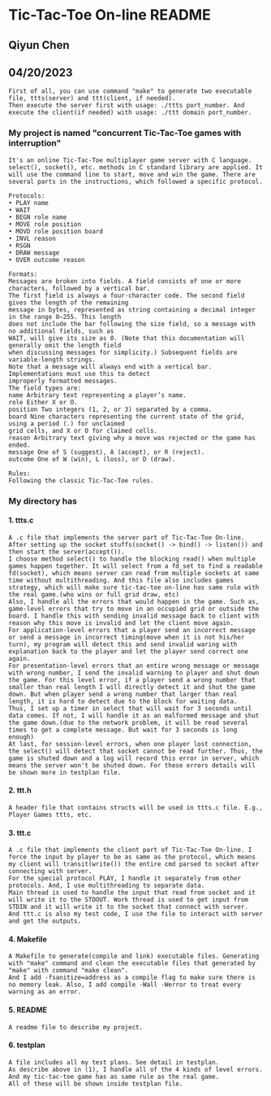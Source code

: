 # Tic-Tac-Toe On-line README

## Qiyun Chen

## 04/20/2023

    First of all, you can use command "make" to generate two executable file, ttts(server) and ttt(client, if needed).
    Then execute the server first with usage: ./ttts port_number. And execute the client(if needed) with usage: ./ttt domain port_number.

### My project is named "concurrent Tic-Tac-Toe games with interruption"

    It's an online Tic-Tac-Toe multiplayer game server with C language. select(), socket(), etc. methods in C standard library are applied. It will use the command line to start, move and win the game. There are several parts in the instructions, which followed a specific protocol.

    Protocols: 
    • PLAY name
    • WAIT
    • BEGN role name
    • MOVE role position
    • MOVD role position board
    • INVL reason
    • RSGN
    • DRAW message
    • OVER outcome reason 

    Formats:
    Messages are broken into fields. A field consists of one or more characters, followed by a vertical bar.
    The first field is always a four-character code. The second field gives the length of the remaining
    message in bytes, represented as string containing a decimal integer in the range 0–255. This length
    does not include the bar following the size field, so a message with no additional fields, such as
    WAIT, will give its size as 0. (Note that this documentation will generally omit the length field
    when discussing messages for simplicity.) Subsequent fields are variable-length strings.
    Note that a message will always end with a vertical bar. Implementations must use this to detect
    improperly formatted messages.
    The field types are:
    name Arbitrary text representing a player’s name.
    role Either X or O.
    position Two integers (1, 2, or 3) separated by a comma.
    board Nine characters representing the current state of the grid, using a period (.) for unclaimed
    grid cells, and X or O for claimed cells.
    reason Arbitrary text giving why a move was rejected or the game has ended.
    message One of S (suggest), A (accept), or R (reject).
    outcome One of W (win), L (loss), or D (draw).

    Rules:
    Following the classic Tic-Tac-Toe rules.

### My directory has

#### 1. ttts.c

    A .c file that implements the server part of Tic-Tac-Toe On-line. After setting up the socket stuffs(socket() -> bind() -> listen()) and then start the server(accept()).  
    I choose method select() to handle the blocking read() when multiple games happen together. It will select from a fd_set to find a readable fd(socket), which means server can read from multiple sockets at same time without multithreading. And this file also includes games strategy, which will make sure tic-tac-toe on-line has same rule with the real game.(who wins or full grid draw, etc)  
    Also, I handle all the errors that would happen in the game. Such as, game-level errors that try to move in an occupied grid or outside the board. I handle this with sending invalid message back to client with reason why this move is invalid and let the client move again.  
    For application-level errors that a player send an incorrect message or send a message in incorrect timing(move when it is not his/her turn), my program will detect this and send invalid waring with explanation back to the player and let the player send correct one again.  
    For presentation-level errors that an entire wrong message or message with wrong number, I send the invalid warning to player and shut down the game. For this level error, if a player send a wrong number that smaller than real length I will directly detect it and shut the game down. But when player send a wrong number that larger than real length, it is hard to detect due to the block for waiting data.  
    Thus, I set up a timer in select that will wait for 3 seconds until data comes. If not, I will handle it as an malformed message and shut the game down.(due to the network problem, it will be read several times to get a complete message. But wait for 3 seconds is long enough)  
    At last, for session-level errors, when one player lost connection, the select() will detect that socket cannot be read further. Thus, the game is shuted down and a log will record this error in server, which means the server won't be shuted down. For these errors details will be shown more in testplan file.   

#### 2. ttt.h

    A header file that contains structs will be used in ttts.c file. E.g., Player Games ttts, etc.

#### 3. ttt.c

    A .c file that implements the client part of Tic-Tac-Toe On-line. I force the input by player to be as same as the protocol, which means my client will transit(write()) the entire cmd parsed to socket after connecting with server.  
    For the special protocol PLAY, I handle it separately from other protocols. And, I use multithreading to separate data.  
    Main thread is used to handle the input that read from socket and it will write it to the STDOUT. Work thread is used to get input from STDIN and it will write it to the socket that connect with server.  
    And ttt.c is also my test code, I use the file to interact with server and get the outputs.

#### 4. Makefile

    A Makefile to generate(compile and link) executable files. Generating with "make" command and clean the executable files that generated by "make" with command "make clean".  
    And I add -fsanitize=address as a compile flag to make sure there is no memory leak. Also, I add compile -Wall -Werror to treat every warning as an error.

#### 5. README

    A readme file to describe my project.

#### 6. testplan

    A file includes all my test plans. See detail in testplan.  
    As describe above in (1), I handle all of the 4 kinds of level errors. And my tic-tac-toe game has as same rule as the real game.  
    All of these will be shown inside testplan file.
